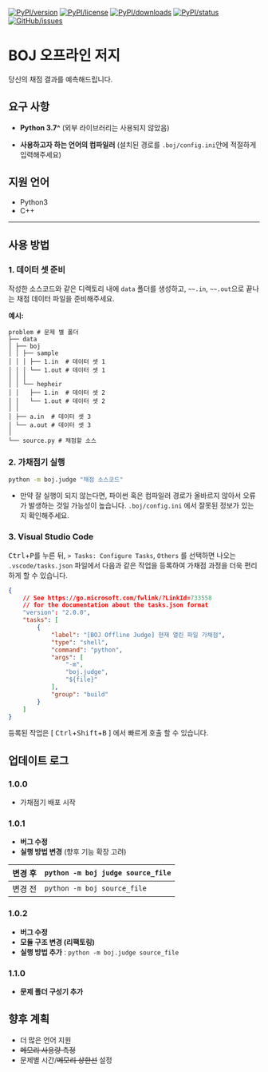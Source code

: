 <!-- Badges -->

[![PyPI/version]][pypi/package]
[![PyPI/license]][pypi/package]
[![PyPI/downloads]][pypi/package]
[![PyPI/status]][pypi/package]
[![GitHub/issues]][github/repo]

[pypi/package]: https://pypi.org/project/boj/
[pypi/python]: https://img.shields.io/pypi/pyversions/boj
[pypi/version]: https://img.shields.io/pypi/v/boj
[pypi/downloads]: https://img.shields.io/pypi/dm/boj
[pypi/license]: https://img.shields.io/pypi/l/boj
[pypi/status]: https://img.shields.io/pypi/status/boj
[github/repo]: https://github.com/Hepheir/BOJ-Offline-Judge
[github/stars]: https://img.shields.io/github/stars/Hepheir/BOJ-Offline-Judge.svg
[github/issues]: https://img.shields.io/github/issues/Hepheir/BOJ-Offline-Judge.svg

# BOJ 오프라인 저지

당신의 채점 결과를 예측해드립니다.

## 요구 사항

- **Python 3.7^** (외부 라이브러리는 사용되지 않았음)

- **사용하고자 하는 언어의 컴파일러** (설치된 경로를 `.boj/config.ini`안에 적절하게 입력해주세요)

## 지원 언어

- Python3
- C++

---

## 사용 방법

### 1. 데이터 셋 준비

작성한 소스코드와 같은 디렉토리 내에 `data` 폴더를 생성하고, `~~.in`, `~~.out`으로 끝나는 채점 데이터 파일을 준비해주세요.

**예시:**

```
problem # 문제 별 폴더
├── data
│ ├── boj
│ │ ├── sample
│ │ │ ├── 1.in  # 데이터 셋 1
│ │ │ └── 1.out # 데이터 셋 1
│ │ │
│ │ └── hepheir
│ │   ├── 1.in  # 데이터 셋 2
│ │   └── 1.out # 데이터 셋 2
│ │
│ ├── a.in  # 데이터 셋 3
│ └── a.out # 데이터 셋 3
│
└── source.py # 채점할 소스
```

### 2. 가채점기 실행

```bash
python -m boj.judge "채점 소스코드"
```

* 만약 잘 실행이 되지 않는다면, 파이썬 혹은 컴파일러 경로가 올바르지 않아서 오류가 발생하는 것일 가능성이 높습니다. `.boj/config.ini` 에서 잘못된 정보가 있는지 확인해주세요.


### 3. Visual Studio Code

<kbd>Ctrl</kbd>+<kbd>P</kbd>를 누른 뒤, `> Tasks: Configure Tasks`, `Others` 를 선택하면 나오는 `.vscode/tasks.json` 파일에서 다음과 같은 작업을 등록하여 가채점 과정을 더욱 편리하게 할 수 있습니다.

```json
{
    // See https://go.microsoft.com/fwlink/?LinkId=733558
    // for the documentation about the tasks.json format
    "version": "2.0.0",
    "tasks": [
        {
            "label": "[BOJ Offline Judge] 현재 열린 파일 가채점",
            "type": "shell",
            "command": "python",
            "args": [
                "-m",
                "boj.judge",
                "${file}"
            ],
            "group": "build"
        }
    ]
}
```

등록된 작업은 [ <kbd>Ctrl</kbd>+<kbd>Shift</kbd>+<kbd>B</kbd> ] 에서 빠르게 호출 할 수 있습니다.


## 업데이트 로그

### 1.0.0

- 가채점기 배포 시작

### 1.0.1

- **버그 수정**
- **실행 방법 변경** (향후 기능 확장 고려)

| 변경 후 | `python -m boj judge source_file` |
| ------- | --------------------------------- |
| 변경 전 | `python -m boj source_file`       |

### 1.0.2

- **버그 수정**
- **모듈 구조 변경 (리팩토링)**
- **실행 방법 추가** : `python -m boj.judge source_file`

### 1.1.0

- **문제 폴더 구성기 추가**


## 향후 계획

- 더 많은 언어 지원
- ~~메모리 사용량 측정~~
- 문제별 시간/~~메모리 상한선~~ 설정
